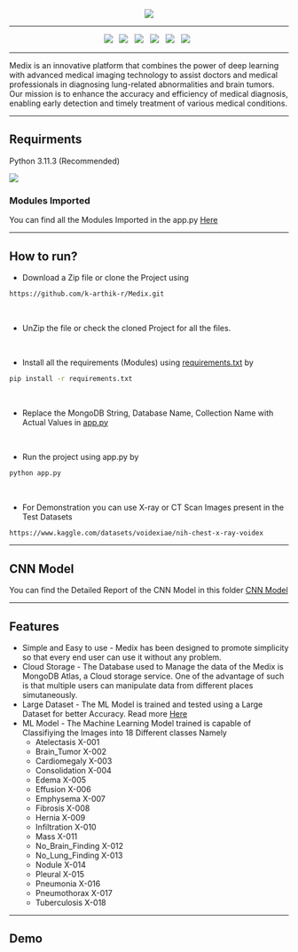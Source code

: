 <div align="center">
<image src="https://github.com/k-arthik-r/Medix/assets/111432615/5d42dc49-bad1-42bb-81ad-1ea1df2f5e7a"/>
</div>
  
------------------------

<div align="center">
  <a><img src="https://img.shields.io/badge/html5-%23E34F26.svg?style=for-the-badge&logo=html5&logoColor=white"></a> &nbsp;
  <a><img src="https://img.shields.io/badge/javascript-%23323330.svg?style=for-the-badge&logo=javascript&logoColor=%23F7DF1E"></a> &nbsp;
  <a><img src="https://img.shields.io/badge/css3-%231572B6.svg?style=for-the-badge&logo=css3&logoColor=white"></a> &nbsp;
  <a><img src="https://img.shields.io/badge/python-3670A0?style=for-the-badge&logo=python&logoColor=ffdd54"></a> &nbsp;
  <a><img src="https://img.shields.io/badge/MongoDB_Atlas-%234ea94b.svg?style=for-the-badge&logo=mongodb&logoColor=white"></a> &nbsp;
  <a><img src="https://img.shields.io/badge/TensorFlow-%23FF6F00.svg?style=for-the-badge&logo=TensorFlow&logoColor=white"></a> &nbsp;
</div>

------------------------

Medix is an innovative platform that combines the power of deep learning with advanced medical imaging technology to assist doctors and medical professionals in diagnosing lung-related abnormalities and brain tumors. Our mission is to enhance the accuracy and efficiency of medical diagnosis, enabling early detection and timely treatment of various medical conditions.

-----------------------

## Requirments
Python 3.11.3 (Recommended)

<a href="https://www.python.org/downloads/" alt="3.11.1">
        <img src="https://img.shields.io/badge/python-3670A0?style=for-the-badge&logo=python&logoColor=ffdd54" /></a>

### Modules Imported
You can find all the Modules Imported in the app.py [Here](requirements.txt)

-------------------------

## How to run?
- Download a Zip file or clone  the Project using 

```bash
https://github.com/k-arthik-r/Medix.git
```
<br>

- UnZip the file or check the cloned Project for all the files.

<br>

- Install all the requirements (Modules) using [requirements.txt](requirements.txt) by
```bash
pip install -r requirements.txt
```

<br>

- Replace the MongoDB String, Database Name, Collection Name with Actual Values in [app.py](app.py)

<br>

- Run the project using app.py by
```bash
python app.py
```

<br>

- For Demonstration you can use X-ray or CT Scan Images present in the Test Datasets

```bash
https://www.kaggle.com/datasets/voidexiae/nih-chest-x-ray-voidex
```

----------------------

## CNN Model

You can find the Detailed Report of the CNN Model in this folder [CNN Model](CNN_Model)

---------------------

## Features
- Simple and Easy to use - Medix has been designed to promote simplicity so that every end user can use it without any problem.
- Cloud Storage - The Database used to Manage the data of the Medix is MongoDB Atlas, a Cloud storage service. One of the advantage of such is that multiple users can manipulate data from different places simutaneously.
- Large Dataset - The ML Model is trained and tested using a Large Dataset for better Accuracy. Read more [Here](CNN_Model)
- ML Model - The Machine Learning Model trained is capable of Classifiying the Images into 18 Different classes Namely
    - Atelectasis X-001
    - Brain_Tumor X-002
    - Cardiomegaly X-003
    - Consolidation X-004
    - Edema X-005
    - Effusion X-006
    - Emphysema X-007
    - Fibrosis X-008
    - Hernia X-009
    - Infiltration X-010
    - Mass X-011
    - No_Brain_Finding X-012
    - No_Lung_Finding X-013
    - Nodule X-014
    - Pleural X-015
    - Pneumonia X-016
    - Pneumothorax X-017
    - Tuberculosis X-018

----------------------

## Demo

